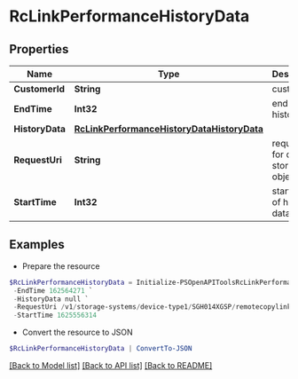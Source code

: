 # RcLinkPerformanceHistoryData
## Properties

Name | Type | Description | Notes
------------ | ------------- | ------------- | -------------
**CustomerId** | **String** | customerId | [optional] 
**EndTime** | **Int32** | end time of history data | [optional] 
**HistoryData** | [**RcLinkPerformanceHistoryDataHistoryData**](RcLinkPerformanceHistoryDataHistoryData.md) |  | [optional] 
**RequestUri** | **String** | requestUri for detailed storage object | [optional] 
**StartTime** | **Int32** | start time of history data | [optional] 

## Examples

- Prepare the resource
```powershell
$RcLinkPerformanceHistoryData = Initialize-PSOpenAPIToolsRcLinkPerformanceHistoryData  -CustomerId fc5f41652a53497e88cdcebc715cc1cf `
 -EndTime 162564271 `
 -HistoryData null `
 -RequestUri /v1/storage-systems/device-type1/SGH014XGSP/remotecopylinks-performance `
 -StartTime 1625556314
```

- Convert the resource to JSON
```powershell
$RcLinkPerformanceHistoryData | ConvertTo-JSON
```

[[Back to Model list]](../README.md#documentation-for-models) [[Back to API list]](../README.md#documentation-for-api-endpoints) [[Back to README]](../README.md)

